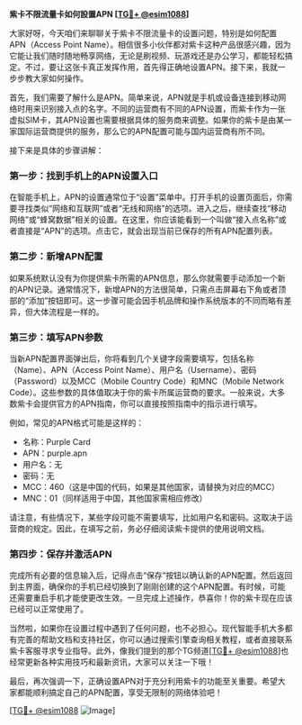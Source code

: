 **紫卡不限流量卡如何設置APN [[TG💪+ @esim1088](https://t.me/s/esim1088)]**

大家好呀，今天咱们来聊聊关于紫卡不限流量卡的设置问题，特别是如何配置APN（Access Point Name）。相信很多小伙伴都对紫卡这种产品很感兴趣，因为它能让我们随时随地畅享网络，无论是刷视频、玩游戏还是办公学习，都能轻松搞定。不过，要让这张卡真正发挥作用，首先得正确地设置APN。接下来，我就一步步教大家如何操作。

首先，我们需要了解什么是APN。简单来说，APN就是手机或设备连接到移动网络时用来识别接入点的名字。不同的运营商有不同的APN设置，而紫卡作为一张虚拟SIM卡，其APN设置也需要根据具体的服务商来调整。如果你的紫卡是由某一家国际运营商提供的服务，那么它的APN配置可能与国内运营商有所不同。

接下来是具体的步骤讲解：

### 第一步：找到手机上的APN设置入口

在智能手机上，APN的设置通常位于“设置”菜单中。打开手机的设置页面后，你需要寻找类似“网络和互联网”或者“无线和网络”的选项。进入之后，继续查找“移动网络”或“蜂窝数据”相关的设置。在这里，你应该能看到一个叫做“接入点名称”或者直接是“APN”的选项。点击它，就会出现当前已保存的所有APN配置列表。

### 第二步：新增APN配置

如果系统默认没有为你提供紫卡所需的APN信息，那么你就需要手动添加一个新的APN记录。通常情况下，新增APN的方法很简单，只需点击屏幕右下角或者顶部的“添加”按钮即可。这一步骤可能会因手机品牌和操作系统版本的不同而略有差异，但大体流程是一样的。

### 第三步：填写APN参数

当新APN配置界面弹出后，你将看到几个关键字段需要填写，包括名称（Name）、APN（Access Point Name）、用户名（Username）、密码（Password）以及MCC（Mobile Country Code）和MNC（Mobile Network Code）。这些参数的具体值取决于你的紫卡所属运营商的要求。一般来说，大多数紫卡会提供官方的APN指南，你可以直接按照指南中的指示进行填写。

例如，常见的APN格式可能是这样的：
- 名称：Purple Card
- APN：purple.apn
- 用户名：无
- 密码：无
- MCC：460（这是中国的代码，如果是其他国家，请替换为对应的MCC）
- MNC：01（同样适用于中国，其他国家需相应修改）

请注意，有些情况下，某些字段可能不需要填写，比如用户名和密码。这取决于运营商的规定。因此，在填写之前，务必仔细阅读紫卡提供的使用说明文档。

### 第四步：保存并激活APN

完成所有必要的信息输入后，记得点击“保存”按钮以确认新的APN配置。然后返回到主界面，确保你的手机已经切换到了刚刚创建的这个APN配置。有时候，可能还需要重启手机才能使更改生效。一旦完成上述操作，恭喜你！你的紫卡现在应该已经可以正常使用了。

当然啦，如果你在设置过程中遇到了任何问题，也不必担心。现代智能手机大多都有完善的帮助文档和支持社区，你可以通过搜索引擎查询相关教程，或者直接联系紫卡客服寻求专业指导。此外，像我们提到的那个TG频道[[TG💪+ @esim1088](https://t.me/s/esim1088)]也经常更新各种实用技巧和最新资讯，大家可以关注一下哦！

最后，再次强调一下，正确设置APN对于充分利用紫卡的功能至关重要。希望大家都能顺利搞定自己的APN配置，享受无限制的网络体验吧！

[[TG💪+ @esim1088](https://t.me/s/esim1088) ![Image](https://i.postimg.cc/4NQfJmqS/Snipaste-2025-05-13-00-14-12.png)]